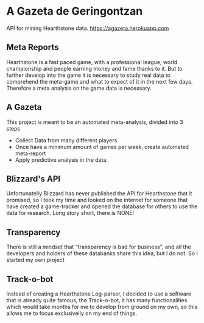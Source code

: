 # A Gazeta de Geringontzan

API for mining Hearthstone data.
https://agazeta.herokuapp.com

## Meta Reports
Hearthstone is a fast paced game, with a professional league, world championship
and people earning money and fame thanks to it. But to further develop into the
game it is necessary to study real data to comprehend the meta-game and what to
expect of it in the next few days. Therefore a meta analysis on the game data is
necessary.

## A Gazeta
This project is meant to be an automated meta-analysis, divided into 3 steps
 - Collect Data from many different players
 - Once have a minimum amount of games per week, create automated meta-report
 - Apply predictive analysis in the data.

## Blizzard's API
Unfortunatelly Blizzard has never published the API for Hearthstone that it
promised, so I took my time and looked on the internet for someone that have
created a game-tracker and opened the database for others to use the data for
research. Long story short, there is NONE!

## Transparency
There is still a mindset that "transparency is bad for business", and all the
developers and holders of these databanks share this idea, but I do not. So I
started my own project

## Track-o-bot
Instead of creating a Hearthstone Log-parser, I decided to use a software that
is already quite famous, the Track-o-bot, it has many functionalities which
would take months for me to develop from ground on my own, so this allows me to
focus exclusivelly on my end of things.

